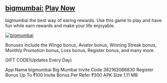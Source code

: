 ## [bigmumbai:](https://bigmumbai.life/#/register?invitationCode=382162066830) [Play Now](https://bigmumbai.life/#/register?invitationCode=382162066830)

bigmumbai the best way of earing rewards. Use this game to play and have fun while earn rewards and make your life enjoyable.

[![bigmumbai](https://github.com/user-attachments/assets/ebd47848-e678-45ef-8ce6-546494ec3136)](https://www.bigmumbai.mobi/)

Bonuses include the Wingo bonus, Aviator bonus, Winning Streak bonus, Monthly Promotion bonus, Loss bonus, Register bonus, and many more.

GIFT CODE(Updates Every Day)

App Name	bigmumbai
Big Mumbai Invite Code	382162066830
Register Bonus	Up To ₹100
Invite Bonus	Per Refer ₹300
APK Size	1.11 MB

